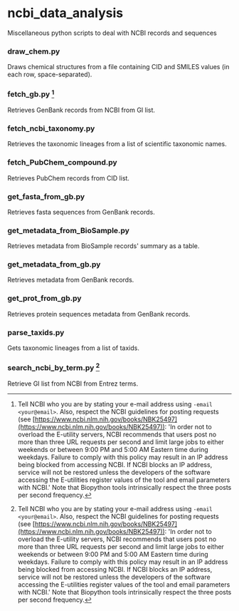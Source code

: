 # ncbi_data_analysis
Miscellaneous python scripts to deal with NCBI records and sequences

### draw_chem.py
Draws chemical structures from a file containing CID and SMILES values (in each row, space-separated).

### fetch_gb.py [^1]
Retrieves GenBank records from NCBI from GI list.

### fetch_ncbi_taxonomy.py
Retrieves the taxonomic lineages from a list of scientific taxonomic names.

### fetch_PubChem_compound.py
Retrieves PubChem records from CID list.

### get_fasta_from_gb.py
Retrieves fasta sequences from GenBank records.

### get_metadata_from_BioSample.py
Retrieves metadata from BioSample records' summary as a table.

### get_metadata_from_gb.py
Retrieves metadata from GenBank records.

### get_prot_from_gb.py
Retrieves protein sequences metadata from GenBank records.

### parse_taxids.py
Gets taxonomic lineages from a list of taxids.

### search_ncbi_by_term.py [^1]
Retrieve GI list from NCBI from Entrez terms.

[^1]: Tell NCBI who you are by stating your e-mail address using `-email <your@email>`. Also, respect the NCBI guidelines for posting requests (see [https://www.ncbi.nlm.nih.gov/books/NBK25497](https://www.ncbi.nlm.nih.gov/books/NBK25497)): 'In order not to overload the E-utility servers, NCBI recommends that users post no more than three URL requests per second and limit large jobs to either weekends or between 9:00 PM and 5:00 AM Eastern time during weekdays. Failure to comply with this policy  may result in an IP address being blocked from accessing NCBI. If NCBI blocks an IP address, service will not be restored unless the developers of the software accessing the E-utilities register values of the tool and email parameters with NCBI.' Note that Biopython tools intrinsically respect the three posts per second frequency.
